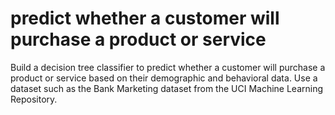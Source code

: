 # predict whether a customer will purchase a product or service
Build a decision tree classifier to predict whether a customer will purchase a product or service based on their demographic and behavioral data. Use a dataset such as the Bank Marketing dataset from the UCI Machine Learning Repository.
